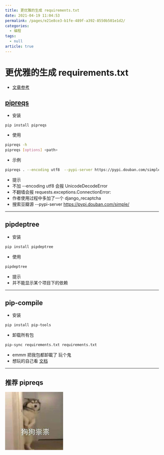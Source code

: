 ```yaml
---
title: 更优雅的生成 requirements.txt 
date: 2021-04-19 11:04:53
permalink: /pages/e21e8ce3-b1fe-489f-a392-8550b501e1d2/
categories: 
  - 编程
tags: 
  - null
article: true
---
```


# 更优雅的生成 requirements.txt

- [文章参考](https://medium.com/python-pandemonium/better-python-dependency-and-package-management-b5d8ea29dff1)

## [pipreqs](https://github.com/bndr/pipreqs)

- 安装

```bash
pip install pipreqs     
```

- 使用

```bash
pipreqs -h    
pipreqs [options] <path>    
```

- 示例

```bash
pipreqs . --encoding utf8  --pypi-server https://pypi.douban.com/simple/    
```

- 提示
- 不加 --encoding utf8 会报 UnicodeDecodeError
- 不翻墙会报 requests.exceptions.ConnectionError:
- 作者使用过程中多加了一个 django_recaptcha
- 搜索豆瓣源 --pypi-server https://pypi.douban.com/simple/

---

## pipdeptree

- 安装

```bash
pip install pipdeptree    
```

- 使用

```bash
pipdeptree     
```

- 提示
- 并不能显示某个项目下的依赖

---

## pip-compile

- 安装

```bash
pip install pip-tools    
```

- 卸载所有包

```bash
pip-sync requirements.txt requirements.txt    
```

- emmm 把我包都卸載了 玩个鬼
- 想玩的自己看 [文档](https://pypi.org/project/pip-tools/)

---

## 推荐 pipreqs

![image.png](../images/7485616-cb65a7cd6a798050.png)
